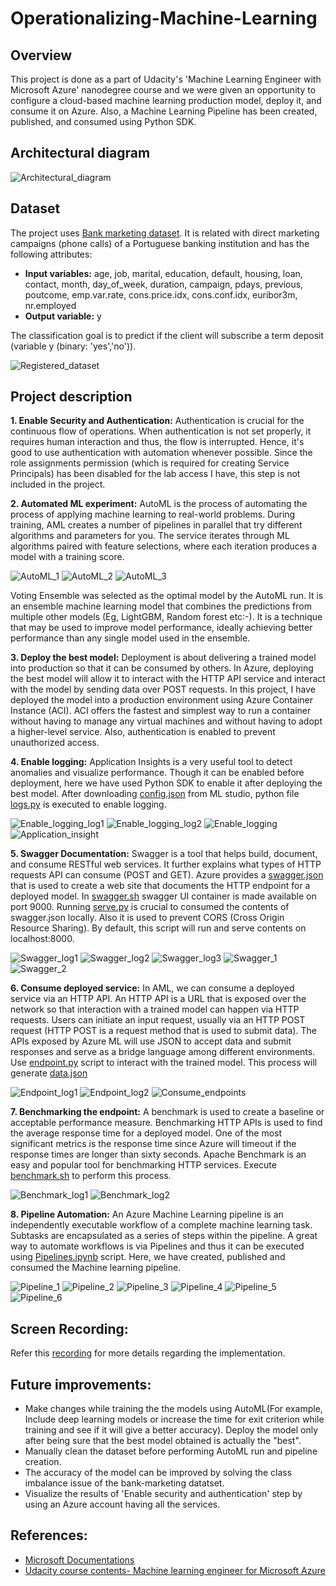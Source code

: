 # Operationalizing-Machine-Learning

## Overview
This project is done as a part of Udacity's 'Machine Learning Engineer with Microsoft Azure' nanodegree course and we were given an opportunity to configure a cloud-based machine learning production model, deploy it, and consume it on Azure. Also, a Machine Learning Pipeline has been created, published, and consumed using Python SDK.

## Architectural diagram

![Architectural_diagram](Architectural_diagram.png)

## Dataset
The project uses [Bank marketing dataset](http://archive.ics.uci.edu/ml/datasets/Bank+Marketing). It is related with direct marketing campaigns (phone calls) of a Portuguese banking institution and has the following attributes:
- **Input variables:** age, job, marital, education, default, housing, loan, contact, month, day_of_week, duration, campaign, pdays, previous, poutcome, emp.var.rate, cons.price.idx, cons.conf.idx, euribor3m, nr.employed
- **Output variable:** y

The classification goal is to predict if the client will subscribe a term deposit (variable y (binary: 'yes','no')).

![Registered_dataset](Outputs/Registered_dataset.png) 

## Project description
**1. Enable Security and Authentication:** Authentication is crucial for the continuous flow of operations. When authentication is not set properly, it requires human interaction and thus, the flow is interrupted. Hence, it's good to use authentication with automation whenever possible. Since the role assignments permission (which is required for creating Service Principals) has been disabled for the lab access I have, this step is not included in the project.

**2. Automated ML experiment:** AutoML is the process of automating the process of applying machine learning to real-world problems. During training, AML creates a number of pipelines in parallel that try different algorithms and parameters for you. The service iterates through ML algorithms paired with feature selections, where each iteration produces a model with a training score.

![AutoML_1](Outputs/AutoML_1.png)
![AutoML_2](Outputs/AutoML_2.png)
![AutoML_3](Outputs/AutoML_3.png)

Voting Ensemble was selected as the optimal model by the AutoML run. It is an ensemble machine learning model that combines the predictions from multiple other models (Eg, LightGBM, Random forest etc:-). It is a technique that may be used to improve model performance, ideally achieving better performance than any single model used in the ensemble.

**3. Deploy the best model:** Deployment is about delivering a trained model into production so that it can be consumed by others. In Azure, deploying the best model will allow it to interact with the HTTP API service and interact with the model by sending data over POST requests. In this project, I have deployed the model into a production environment using Azure Container Instance (ACI). ACI offers the fastest and simplest way to run a container without having to manage any virtual machines and without having to adopt a higher-level service. Also, authentication is enabled to prevent unauthorized access.

**4. Enable logging:** Application Insights is a very useful tool to detect anomalies and visualize performance. Though it can be enabled before deployment, here we have used Python SDK to enable it after deploying the best model. After downloading [config.json](Files/config.json) from ML studio, python file [logs.py](Files/logs.py) is executed to enable logging. 

![Enable_logging_log1](Outputs/Enable_logging_log1.png)
![Enable_logging_log2](Outputs/Enable_logging_log2.png)
![Enable_logging](Outputs/Enable_logging.png)
![Application_insight](Outputs/Application_insight.png)

**5. Swagger Documentation:** Swagger is a tool that helps build, document, and consume RESTful web services. It further explains what types of HTTP requests API can consume (POST and GET). Azure provides a [swagger.json](Files/Swagger/swagger.json) that is used to create a web site that documents the HTTP endpoint for a deployed model. In [swagger.sh](Files/Swagger/swagger.sh) swagger UI container is made available on port 9000. Running [serve.py](Files/Swagger/serve.py) is crucial to consumed the contents of swagger.json locally. Also it is used to prevent CORS (Cross Origin Resource Sharing). By default, this script will run and serve contents on localhost:8000. 

![Swagger_log1](Outputs/Swagger_log1.png)
![Swagger_log2](Outputs/Swagger_log2.png)
![Swagger_log3](Outputs/Swagger_log3.png)
![Swagger_1](Outputs/Swagger_1.png)
![Swagger_2](Outputs/Swagger_2.png)

**6. Consume deployed service:** In AML, we can consume a deployed service via an HTTP API. An HTTP API is a URL that is exposed over the network so that interaction with a trained model can happen via HTTP requests. Users can initiate an input request, usually via an HTTP POST request (HTTP POST is a request method that is used to submit data). The APIs exposed by Azure ML will use JSON to accept data and submit responses and serve as a bridge language among different environments. Use [endpoint.py](Files/endpoint.py) script to interact with the trained model. This process will generate [data.json](Files/data.json)

![Endpoint_log1](Outputs/Endpoint_log1.png)
![Endpoint_log2](Outputs/Endpoint_log2.png)
![Consume_endpoints](Outputs/Consume_endpoints.png)

**7. Benchmarking the endpoint:** A benchmark is used to create a baseline or acceptable performance measure. Benchmarking HTTP APIs is used to find the average response time for a deployed model. One of the most significant metrics is the response time since Azure will timeout if the response times are longer than sixty seconds. Apache Benchmark is an easy and popular tool for benchmarking HTTP services. Execute [benchmark.sh](Files/benchmark.sh) to perform this process. 

![Benchmark_log1](Outputs/Benchmark_log1.png)
![Benchmark_log2](Outputs/Benchmark_log2.png)

**8. Pipeline Automation:** An Azure Machine Learning pipeline is an independently executable workflow of a complete machine learning task. Subtasks are encapsulated as a series of steps within the pipeline. A great way to automate workflows is via Pipelines and thus it can be executed using [Pipelines.ipynb](Files/Pipeline.ipynb) script. Here, we have created, published and consumed the Machine learning pipeline. 

![Pipeline_1](Outputs/Pipeline_1.png)
![Pipeline_2](Outputs/Pipeline_2.png)
![Pipeline_3](Outputs/Pipeline_3.png)
![Pipeline_4](Outputs/Pipeline_4.png)
![Pipeline_5](Outputs/Pipeline_5.png)
![Pipeline_6](Outputs/Pipeline_6.png)

## Screen Recording:

Refer this [recording](https://drive.google.com/file/d/1Rk0RDdDzcnGk56rUKuPeuEfNJ_WDdY2t/view?usp=sharing) for more details regarding the implementation.

## Future improvements: 
- Make changes while training the the models using AutoML(For example, Include deep learning models or increase the time for exit criterion while training and see if it will give a better accuracy). Deploy the model only after being sure that the best model obtained is actually the "best". 
- Manually clean the dataset before performing AutoML run and pipeline creation. 
- The accuracy of the model can be improved by solving the class imbalance issue of the bank-marketing datatset. 
- Visualize the results of 'Enable security and authentication' step by using an Azure account having all the services. 

## References: 
- [Microsoft Documentations](https://docs.microsoft.com/en-us/documentation/)
- [Udacity course contents- Machine learning engineer for Microsoft Azure](https://www.udacity.com/course/machine-learning-engineer-for-microsoft-azure-nanodegree--nd00333)
